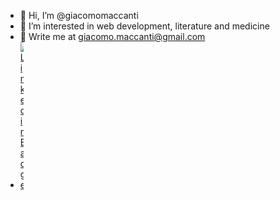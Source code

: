 - 👋 Hi, I’m @giacomomaccanti
- 👀 I’m interested in web development, literature and medicine
- 📧 Write me at giacomo.maccanti@gmail.com
- <a href="https://www.linkedin.com/in/giacomomaccanti/" title="Connect on LinkedIn" rel="nofollow"><img src="https://image.flaticon.com/icons/png/512/174/174857.png" alt="Linkedin Badge" data-canonical-src="https://img.shields.io/badge/-Giacomo%20Maccanti-0072b1?style=flat&amp;logo=Linkedin&amp;logoColor=white" style="max-width: 1%;"></a>

<!---
giacomomaccanti/giacomomaccanti is a ✨ special ✨ repository because its `README.md` (this file) appears on your GitHub profile.
You can click the Preview link to take a look at your changes.
--->
